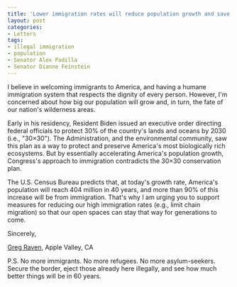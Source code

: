 ```yaml
---
title: 'Lower immigration rates will reduce population growth and save nature.'
layout: post
categories:
- Letters
tags:
- illegal immigration
- population
- Senator Alex Padilla
- Senator Dianne Feinstein
---
```


I believe in welcoming immigrants to America, and having a humane immigration system that respects the dignity of every person. However, I'm concerned about how big our population will grow and, in turn, the fate of our nation's wilderness areas.

Early in his residency, Resident Biden issued an executive order directing federal officials to protect 30% of the country's lands and oceans by 2030 (i.e., "30×30"). The Administration, and the environmental community, saw this plan as a way to protect and preserve America's most biologically rich ecosystems. But by essentially accelerating America's population growth, Congress's approach to immigration contradicts the 30×30 conservation plan.

The U.S. Census Bureau predicts that, at today's growth rate, America's population will reach 404 million in 40 years, and more than 90% of this increase will be from immigration. That's why I am urging you to support measures for reducing our high immigration rates (e.g., limit chain migration) so that our open spaces can stay that way for generations to come.

Sincerely,

[Greg Raven](https://www.gregraven.org/), Apple Valley, CA

P.S. No more immigrants. No more refugees. No more asylum-seekers. Secure the border, eject those already here illegally, and see how much better things will be in 60 years.